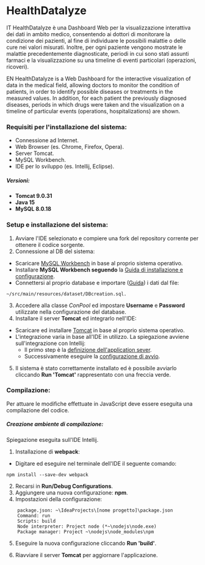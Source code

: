 # HealthDatalyze

IT
HealthDatalyze è una Dashboard Web per la visualizzazione interattiva dei dati in ambito medico, consentendo ai dottori di monitorare la condizione dei pazienti, al fine di individuare le possibili malattie o delle cure nei valori misurati. Inoltre, per ogni paziente vengono mostrate le malattie precedentemente diagnosticate, periodi in cui sono stati assunti farmaci e la visualizzazione su una timeline di eventi particolari (operazioni, ricoveri).

EN
HealthDatalyze is a Web Dashboard for the interactive visualization of data in the medical field, allowing doctors to monitor the condition of patients, in order to identify possible diseases or treatments in the measured values. In addition, for each patient the previously diagnosed diseases, periods in which drugs were taken and the visualization on a timeline of particular events (operations, hospitalizations) are shown.

### Requisiti per l'installazione del sistema: 
- Connessione ad Internet.
- Web Browser (es. Chrome, Firefox, Opera).
- Server Tomcat.
- MySQL Workbench.
- IDE per lo sviluppo (es. Intellij, Eclipse).

##### Versioni:
- **Tomcat 9.0.31**
- **Java 15**
- **MySQL 8.0.18**

### Setup e installazione del sistema:

1) Avviare l'IDE selezionato e compiere una fork del repository corrente per ottenere il codice sorgente.
2) Connessione al DB del sistema:
- Scaricare [MySQL Workbench](https://downloads.mysql.com/archives/workbench/) in base al proprio sistema operativo.
- Installare **MySQL Workbench seguendo** la [Guida di installazione e configurazione](https://docs.appspace.com/latest/how-to/setup-mysql-with-mysql-workbench/).
- Connettersi al proprio database e importare ([Guida](https://dev.mysql.com/doc/workbench/en/wb-admin-export-import-management.html)) i dati dal file:
```  
~/src/main/resources/dataset/DBcreation.sql.
```
3) Accedere alla classe *ConPool* ed impostare **Username** e **Password** utilizzate nella configurazione del database.
4) Installare il server **Tomcat** ed integrarlo nell'IDE:
- Scaricare ed installare [Tomcat](https://tomcat.apache.org/download-90.cgi) in base al proprio sistema operativo.
- L'integrazione varia in base all'IDE in utilizzo. 
  La spiegazione avviene sull'integrazione con Intellij:
    - Il primo step è la [definizione dell'application sever](https://www.jetbrains.com/help/idea/configuring-and-managing-application-server-integration.html).
    - Successivamente eseguire la [configurazione di avvio](https://www.jetbrains.com/help/idea/creating-run-debug-configuration-for-application-server.html).
5) Il sistema è stato correttamente installato ed è possibile avviarlo cliccando **Run 'Tomcat'** rappresentato con una freccia verde.

### Compilazione:
Per attuare le modifiche effettuate in JavaScript deve essere eseguita una compilazione del codice.

##### Creazione ambiente di compilazione:
Spiegazione eseguita sull'IDE Intellij.
1) Installazione di **webpack**:
- Digitare ed eseguire nel terminale dell'IDE il seguente comando:
```
npm install --save-dev webpack
```
2) Recarsi in **Run/Debug Configurations**.
3) Aggiungere una nuova configurazione: **npm**.
4) Impostazioni della configurazione:
```  
    package.json: ~\IdeaProjects\[nome progetto]\package.json
    Command: run
    Scripts: build
    Node interpreter: Project node (*~\nodejs\node.exe)
    Package manager: Project ~\nodejs\node_modules\npm
``` 
5) Eseguire la nuova configurazione cliccando **Run 'build'**.

6) Riavviare il server **Tomcat** per aggiornare l'applicazione.